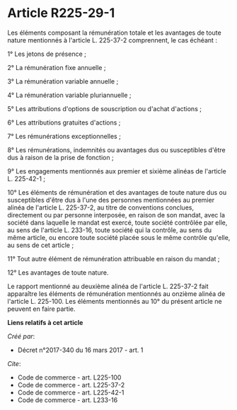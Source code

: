 # Article R225-29-1

Les éléments composant la rémunération totale et les avantages de toute nature mentionnés à l'article L. 225-37-2
comprennent, le cas échéant : 

1° Les jetons de présence ; 

2° La rémunération fixe annuelle ; 

3° La rémunération variable annuelle ; 

4° La rémunération variable pluriannuelle ; 

5° Les attributions d'options de souscription ou d'achat d'actions ; 

6° Les attributions gratuites d'actions ; 

7° Les rémunérations exceptionnelles ; 

8° Les rémunérations, indemnités ou avantages dus ou susceptibles d'être dus à raison de la prise de fonction ; 

9° Les engagements mentionnés aux premier et sixième alinéas de l'article L. 225-42-1 ; 

10° Les éléments de rémunération et des avantages de toute nature dus ou susceptibles d'être dus à l'une des personnes
mentionnées au premier alinéa de l'article L. 225-37-2, au titre de conventions conclues, directement ou par personne
interposée, en raison de son mandat, avec la société dans laquelle le mandat est exercé, toute société contrôlée par elle, au
sens de l'article L. 233-16, toute société qui la contrôle, au sens du même article, ou encore toute société placée sous le
même contrôle qu'elle, au sens de cet article ; 

11° Tout autre élément de rémunération attribuable en raison du mandat ; 

12° Les avantages de toute nature. 

Le rapport mentionné au deuxième alinéa de l'article L. 225-37-2 fait apparaître les éléments de rémunération mentionnés au
onzième alinéa de l'article L. 225-100. Les éléments mentionnés au 10° du présent article ne peuvent en faire partie.

**Liens relatifs à cet article**

_Créé par_:

  - Décret n°2017-340 du 16 mars 2017 - art. 1

_Cite_:

  - Code de commerce - art. L225-100
  - Code de commerce - art. L225-37-2
  - Code de commerce - art. L225-42-1
  - Code de commerce - art. L233-16
